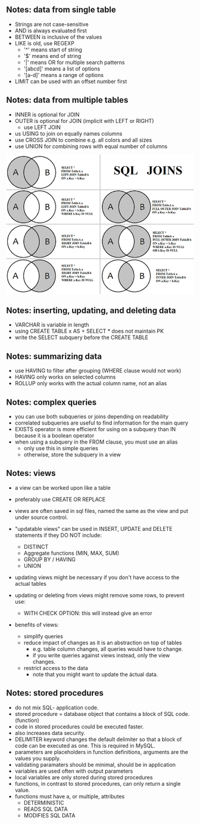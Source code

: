 
## Notes: data from single table

- Strings are not case-sensitive
- AND is always evaluated first
- BETWEEN is inclusive of the values
- LIKE is old, use REGEXP
	- '^' means start of string
	- '$' means end of string
	- '|' means OR for multiple search patterns
	- '[abcd]' means a list of options
	- '[a-d]' means a range of options
- LIMIT can be used with an offset number first


## Notes: data from multiple tables

- INNER is optional for JOIN
- OUTER is optional for JOIN (implicit with LEFT or RIGHT)
	- use LEFT JOIN
- us USING to join on equally names columns
- use CROSS JOIN to combine e.g. all colors and all sizes
- use UNION for combining rows with equal number of columns

![Join types](https://github.com/martheveldhuis/SQL_refresh/blob/main/joins.png)

## Notes: inserting, updating, and deleting data

- VARCHAR is variable in length
- using CREATE TABLE x AS + SELECT * does not maintain PK
- write the SELECT subquery before the CREATE TABLE


## Notes: summarizing data

- use HAVING to filter after grouping (WHERE clause would not work)
- HAVING only works on selected columns
- ROLLUP only works with the actual column name, not an alias


## Notes: complex queries

- you can use both subqueries or joins depending on readability
- correlated subqueries are useful to find information for the main query
- EXISTS operator is more efficient for using on a subquery than IN because it is 
a boolean operator
- when using a subquery in the FROM clause, you must use an alias
	- only use this in simple queries
	- otherwise, store the subquery in a view


## Notes: views

- a view can be worked upon like a table
- preferably use CREATE OR REPLACE
- views are often saved in sql files, named the same as the view
and put under source control.
- "updatable views" can be used in INSERT, UPDATE and DELETE statements 
if they DO NOT include:
	- DISTINCT
	- Aggregate functions (MIN, MAX, SUM)
	- GROUP BY / HAVING
	- UNION
- updating views might be necessary if you don't have access to the actual tables
- updating or deleting from views might remove some rows, to prevent use: 
	- WITH CHECK OPTION: this will instead give an error

- benefits of views:
	- simplify queries
	- reduce impact of changes as it is an abstraction on top of tables
		- e.g. table column changes, all queries would have to change.
		- if you write queries against views instead, only the view changes.
	- restrict access to the data
		- note that you might want to update the áctual data.

## Notes: stored procedures

- do not mix SQL- application code.
- stored procedure = database object that contains a block of SQL code. (function)
- code in stored procedures could be executed faster.
- also increases data security.
- DELIMITER keyword changes the default delimiter so that a block of code
can be executed as one. This is required in MySQL.
- parameters are placeholders in function definitions, 
arguments are the values you supply.
- validating paramaters should be minimal, should be in application
- variables are used often with output parameters
- local variables are only stored during stored procedures
- functions, in contrast to stored procedures, can only return a single value.
- functions must have a, or multiple, attributes 
	- DETERMINISTIC
	- READS SQL DATA
	- MODIFIES SQL DATA
